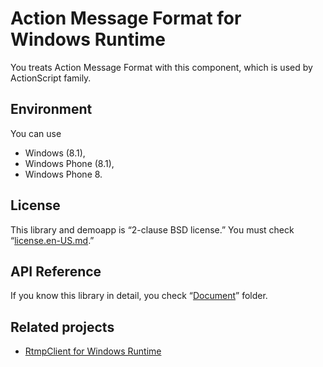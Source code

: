 # Action Message Format for Windows Runtime
You treats Action Message Format with this component, which is used by ActionScript family.

## Environment
You can use

- Windows (8.1),
- Windows Phone (8.1),
- Windows Phone 8.

## License
This library and demoapp is “2-clause BSD license.”
You must check “[license.en-US.md](./license.en-US.md).”

## API Reference
If you know this library in detail, you check “[Document](./Document/)” folder.

## Related projects
- [RtmpClient for Windows Runtime](//github.com/mntone/RtmpClient)